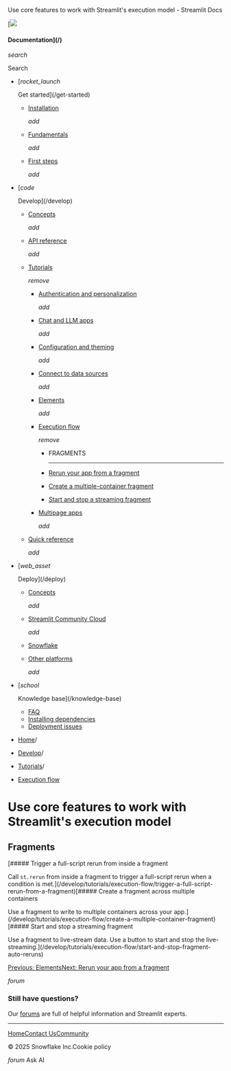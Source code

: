 ﻿Use core features to work with Streamlit's execution model - Streamlit Docs

[![](/logo.svg)

#### Documentation](/)

*search*

Search

* [*rocket\_launch*

  Get started](/get-started)
  + [Installation](/get-started/installation)

    *add*
  + [Fundamentals](/get-started/fundamentals)

    *add*
  + [First steps](/get-started/tutorials)

    *add*
* [*code*

  Develop](/develop)
  + [Concepts](/develop/concepts)

    *add*
  + [API reference](/develop/api-reference)

    *add*
  + [Tutorials](/develop/tutorials)

    *remove*

    - [Authentication and personalization](/develop/tutorials/authentication)

      *add*
    - [Chat and LLM apps](/develop/tutorials/chat-and-llm-apps)

      *add*
    - [Configuration and theming](/develop/tutorials/configuration-and-theming)

      *add*
    - [Connect to data sources](/develop/tutorials/databases)

      *add*
    - [Elements](/develop/tutorials/elements)

      *add*
    - [Execution flow](/develop/tutorials/execution-flow)

      *remove*

      * FRAGMENTS

        ---
      * [Rerun your app from a fragment](/develop/tutorials/execution-flow/trigger-a-full-script-rerun-from-a-fragment)
      * [Create a multiple-container fragment](/develop/tutorials/execution-flow/create-a-multiple-container-fragment)
      * [Start and stop a streaming fragment](/develop/tutorials/execution-flow/start-and-stop-fragment-auto-reruns)
    - [Multipage apps](/develop/tutorials/multipage)

      *add*
  + [Quick reference](/develop/quick-reference)

    *add*
* [*web\_asset*

  Deploy](/deploy)
  + [Concepts](/deploy/concepts)

    *add*
  + [Streamlit Community Cloud](/deploy/streamlit-community-cloud)

    *add*
  + [Snowflake](/deploy/snowflake)
  + [Other platforms](/deploy/tutorials)

    *add*
* [*school*

  Knowledge base](/knowledge-base)
  + [FAQ](/knowledge-base/using-streamlit)
  + [Installing dependencies](/knowledge-base/dependencies)
  + [Deployment issues](/knowledge-base/deploy)

* [Home](/)/
* [Develop](/develop)/
* [Tutorials](/develop/tutorials)/
* [Execution flow](/develop/tutorials/execution-flow)

Use core features to work with Streamlit's execution model
==========================================================

Fragments
---------

[##### Trigger a full-script rerun from inside a fragment

Call `st.rerun` from inside a fragment to trigger a full-script rerun when a condition is met.](/develop/tutorials/execution-flow/trigger-a-full-script-rerun-from-a-fragment)[##### Create a fragment across multiple containers

Use a fragment to write to multiple containers across your app.](/develop/tutorials/execution-flow/create-a-multiple-container-fragment)[##### Start and stop a streaming fragment

Use a fragment to live-stream data. Use a button to start and stop the live-streaming.](/develop/tutorials/execution-flow/start-and-stop-fragment-auto-reruns)

[Previous: Elements](/develop/tutorials/elements)[Next: Rerun your app from a fragment](/develop/tutorials/execution-flow/trigger-a-full-script-rerun-from-a-fragment)

*forum*

### Still have questions?

Our [forums](https://discuss.streamlit.io) are full of helpful information and Streamlit experts.

---

[Home](/)[Contact Us](mailto:hello@streamlit.io?subject=Contact%20from%20documentation%20)[Community](https://discuss.streamlit.io)

© 2025 Snowflake Inc.Cookie policy

*forum* Ask AI
